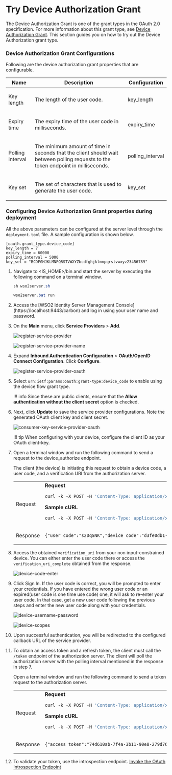 # Try Device Authorization Grant

The Device Authorization Grant is one of the grant types in the OAuth 2.0
specification. For more information about this grant type, see
[Device Authorization Grant](../../learn/device-flow-grant).
This section guides you on how to try out the Device Authorization grant type.

### Device Authorization Grant Configurations

Following are the device authorization grant properties that are configurable.

<table>
    <thead>
        <tr class="header">
            <th>
                Name
            </th>
            <th>
                Description
            </th>
            <th>
                Configuration
            </th>
        </tr>
    </thead>
    <tbody>
        <tr class="even">
            <td>
                <p>Key length</p>
            </td>
            <td>
                <p>The length of the user code.</p>
            </td>
            <td>
                key_length
            </td>
        </tr>
        <tr class="odd">
            <td>
                <p>Expiry time</p>
            </td>
            <td>
                <p>The expiry time of the user code in milliseconds.</p>
            </td>
            <td>
                expiry_time
            </td>
        </tr>
        <tr class="even">
            <td>
                <p>Polling interval</p>
            </td>
            <td>
                <p>The minimum amount of time in seconds that the client should wait between polling requests to the
                 token endpoint in milliseconds.</p> 
            </td>
            <td>
                polling_interval
            </td>
        </tr>
        <tr class="odd">
            <td>
                <p>Key set</p>
            </td>
            <td>
                <p>The set of characters that is used to generate the user code.</p>
            </td>
            <td>
                key_set
            </td>
        </tr>
    </tbody>
</table>

### Configuring Device Authorization Grant properties during deployment

All the above parameters can be configured at the server level through the `deployment.toml` file. A sample configuration 
is shown below. 

```
[oauth.grant_type.device_code]
key_length = 7
expiry_time = 60000
polling_interval = 5000
key_set = "BCDFGHJKLMNPQRSTVWXYZbcdfghjklmnpqrstvwxyz23456789"
```

    
1. Navigate to <IS_HOME>/bin and start the server by executing the following command on a terminal window.

    ``` java tab="Linux/MacOS"
    sh wso2server.sh
    ```
    
    ``` java tab="Windows"
    wso2server.bat run
    ```

2. Access the [WSO2 Identity Server Management Console] (https://localhost:9443/carbon) and log in using your user
 name and password.

3. On the **Main** menu, click **Service Providers** > **Add**.

    ![register-service-provider](../assets/img/using-wso2-identity-server/register-service-provider.png)
    
    ![register-service-provider-name](../assets/img/using-wso2-identity-server/register-sp-name.jpg)

4. Expand **Inbound Authentication Configuration**  > **OAuth/OpenID Connect Configuration**. Click **Configure**.

    ![register-service-provider-oauth](../assets/img/using-wso2-identity-server/register-sp-oauth.jpg)

5. Select `urn:ietf:params:oauth:grant-type:device_code` to enable using the device flow grant type. 

    !!! info
    Since these are public clients, ensure that the **Allow authentication without the client secret** option is checked.

6. Next, click **Update** to save the service provider configurations. Note the generated OAuth client key and client
 secret.

    ![consumer-key-service-provider-oauth](../assets/img/using-wso2-identity-server/get-oauth-consumer-key.jpg)

    !!! tip
    When configuring with your device, configure the client ID as your OAuth client-key.

7. Open a terminal window and run the following command to send a request to the device_authorize endpoint. 

    The client (the device) is initiating this request to obtain a device
    code, a user code, and a verification URI from the authorization server.

    <table>
    <tbody>
    <tr class="odd">
    <td>Request</td>
    <td>
    <div class="code panel pdl" style="border-width: 1px;">
    <div class="codeHeader panelHeader pdl" style="border-bottom-width: 1px;">
    <strong>Request</strong>
    </div>
    <div class="codeContent panelContent pdl">
    <div class="sourceCode" id="cb1" data-syntaxhighlighter-params="brush: bash; gutter: false; theme: Confluence" data-theme="Confluence" style="brush: bash; gutter: false; theme: Confluence"><pre class="sourceCode bash"><code class="sourceCode bash"><a class="sourceLine" id="cb1-1" title="1"><span class="ex">curl</span> -k -X POST -H <span class="st">&#39;Content-Type: application/x-www-form-urlencoded&#39;</span> --data-urlencode <span class="st">'client_id=<span class="op">&lt;</span>CLIENT_ID<span class="op">&gt;</span>'</span> https://localhost:9443/oauth2/device_authorize</a></code></pre></div>
    </div>
    </div>
    <div class="code panel pdl" style="border-width: 1px;">
    <div class="codeHeader panelHeader pdl" style="border-bottom-width: 1px;">
    <strong>Sample cURL</strong>
    </div>
    <div class="codeContent panelContent pdl">
    <div class="sourceCode" id="cb1" data-syntaxhighlighter-params="brush: bash; gutter: false; theme: Confluence" data-theme="Confluence" style="brush: bash; gutter: false; theme: Confluence"><pre class="sourceCode bash"><code class="sourceCode bash"><a class="sourceLine" id="cb1-1" title="1"><span class="ex">curl</span> -k -X POST -H <span class="st">&#39;Content-Type: application/x-www-form-urlencoded&#39;</span> --data-urlencode <span class="st">'client_id=bbwJEayR_OMwPkAgm9VOMzLnYLga'</span> https://localhost:9443/oauth2/device_authorize</a></code></pre></div>
    </div>
    </div></td>
    </tr>
    <tr class="even">
    <td>Response</td>
    <td><div class="code panel pdl" style="border-width: 1px;">
    <div class="codeContent panelContent pdl">
    <div class="sourceCode" id="cb3" data-syntaxhighlighter-params="brush: java; gutter: false; theme: Confluence" data-theme="Confluence" style="brush: java; gutter: false; theme: Confluence"><pre class="sourceCode java"><code class="sourceCode java"><a class="sourceLine" id="cb3-1" title="1">{"user_code":"s2DqSNK","device_code":"d3fe0db1-2334-48fa-b7d9-821ecfad10d5","interval":5000,"verification_uri_complete":"https://localhost:9443/authenticationendpoint/device.do?user_code=s2DqSNK","verification_uri":"https://localhost:9443/authenticationendpoint/device.do","expires_in":3600}</a></code></pre></div>
    </div>
    </div></td>
    </tr>
    </tbody>
    </table>

8. Access the obtained <code>verification_uri</code> from your non input-constrained device. You can either enter
 the user code there or access the <code>verification_uri_complete</code> obtained from the response.

    ![device-code-enter](../assets/img/using-wso2-identity-server/device-code-enter.jpg)

12. Click Sign In. If the user code is correct, you will be prompted to enter your credentials. If you have entered the
 wrong user code or an expired(user code is one time use code) one, it will ask to re-enter your user code. In that
  case, get a new user code following the previous steps and enter the new user code along with your credentials.
 
    ![device-username-password](../assets/img/using-wso2-identity-server/device-username-password.jpg)
    
    ![device-scopes](../assets/img/using-wso2-identity-server/device-scopes.jpg)

13. Upon successful authentication, you will be redirected to the configured callback URL of the service provider.

14. To obtain an access token and a refresh token, the client must call the <code>/token</code> endpoint of the
 authorization server. The client will poll the authorization server with the polling interval mentioned in the
  response in step 7. 
  
    Open a terminal window and run the following command to send a token request to  the authorization server.
    
    <table>
    <tbody>
    <tr class="odd">
    <td>Request</td>
    <td>
    <div class="code panel pdl" style="border-width: 1px;">
    <div class="codeHeader panelHeader pdl" style="border-bottom-width: 1px;">
    <strong>Request</strong>
    </div>
    <div class="codeContent panelContent pdl">
    <div class="sourceCode" id="cb1" data-syntaxhighlighter-params="brush: bash; gutter: false; theme: Confluence" data-theme="Confluence" style="brush: bash; gutter: false; theme: Confluence"><pre class="sourceCode bash"><code class="sourceCode bash"><a class="sourceLine" id="cb1-1" title="1"><span class="ex">curl</span> -k -X POST -H <span class="st">&#39;Content-Type: application/x-www-form-urlencoded&#39;</span> --data-urlencode <span class="st">'grant_type=urn:ietf:params:oauth:grant-type:device_code'</span> --data-urlencode <span class="st">'client_id=<span class="op">&lt;</span>CLIENT_ID<span class="op">&gt;</span>'</span> --data-urlencode <span class="st">'device_code=<span class="op">&lt;</span>DEVICE_CODE<span class="op">&gt;</span>'</span> https://localhost:9443/oauth2/token</a></code></pre></div>
    </div>
    </div>
    <div class="code panel pdl" style="border-width: 1px;">
    <div class="codeHeader panelHeader pdl" style="border-bottom-width: 1px;">
    <strong>Sample cURL</strong>
    </div>
    <div class="codeContent panelContent pdl">
    <div class="sourceCode" id="cb1" data-syntaxhighlighter-params="brush: bash; gutter: false; theme: Confluence" data-theme="Confluence" style="brush: bash; gutter: false; theme: Confluence"><pre class="sourceCode bash"><code class="sourceCode bash"><a class="sourceLine" id="cb1-1" title="1"><span class="ex">curl</span> -k -X POST -H <span class="st">&#39;Content-Type: application/x-www-form-urlencoded&#39;</span> --data-urlencode <span class="st">'grant_type=urn:ietf:params:oauth:grant-type:device_code'</span> --data-urlencode <span class="st">'client_id=bbwJEayR_OMwPkAgm9VOMzLnYLga'</span> --data-urlencode <span class="st">'device_code=7411f395-2f3a-4cb5-8562-d7059d69c66f'</span> https://localhost:9443/oauth2/token</a></code></pre></div>
    </div>
    </div></td>
    </tr>
    <tr class="even">
    <td>Response</td>
    <td><div class="code panel pdl" style="border-width: 1px;">
    <div class="codeContent panelContent pdl">
    <div class="sourceCode" id="cb3" data-syntaxhighlighter-params="brush: java; gutter: false; theme: Confluence" data-theme="Confluence" style="brush: java; gutter: false; theme: Confluence"><pre class="sourceCode java"><code class="sourceCode java"><a class="sourceLine" id="cb3-1" title="1">{"access_token":"74d610ab-7f4a-3b11-90e8-279d76644fc7","refresh_token":"fdb58069-ecc7-3803-9b8b-6f2ed85eff19","token_type":"Bearer","expires_in":3042}</a></code></pre></div>
    </div>
    </div></td>
    </tr>
    </tbody>
    </table>

14. To validate your token, use the introspection endpoint. [Invoke the OAuth Introspection Endpoint](../../learn/invoke-the-oauth-introspection-endpoint)
